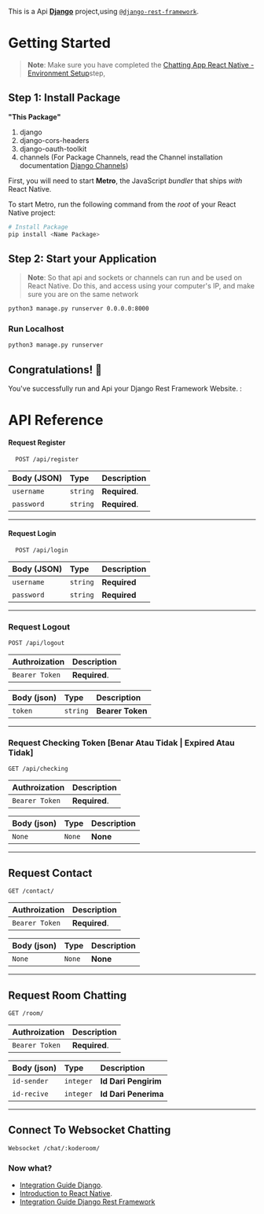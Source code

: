 This is a Api [**Django**](https://www.djangoproject.com/) project,using [`@django-rest-framework`](https://www.django-rest-framework.org/).

# Getting Started

>**Note**: Make sure you have completed the [Chatting App React Native - Environment Setup](https://github.com/SamsuSidqy/Chatting-App-React-Native)step, 

## Step 1: Install Package

**"This Package"**
1. django
2. django-cors-headers 
3. django-oauth-toolkit
4. channels (For Package Channels, read the Channel installation documentation [Django Channels](https://channels.readthedocs.io/en/latest/installation.html))

First, you will need to start **Metro**, the JavaScript _bundler_ that ships _with_ React Native.

To start Metro, run the following command from the _root_ of your React Native project:

```bash
# Install Package
pip install <Name Package>

```

## Step 2: Start your Application

>**Note**: So that api and sockets or channels can run and be used on React Native. Do this, and access using your computer's IP, and make sure you are on the same network

```bash
python3 manage.py runserver 0.0.0.0:8000
```

### Run Localhost

```bash
python3 manage.py runserver
```


## Congratulations! :tada:

You've successfully run and Api your Django Rest Framework Website. :


# API Reference

#### Request Register

```http
  POST /api/register
```

| Body (JSON) | Type     | Description                |
| :-------- | :------- | :------------------------- |
| `username`| `string` | **Required**.|
| `password`| `string` | **Required**.|


----
#### Request Login

```http
  POST /api/login
```

| Body (JSON) | Type     | Description                       |
| :-------- | :------- | :-------------------------------- |
| `username`      | `string` | **Required**|
| `password`      | `string` | **Required**|



---

### Request Logout

```http
POST /api/logout
```

| Authroization | Description                       |
| :-------- | :-------------------------------- |
|`Bearer Token`| **Required**.|

| Body (json) | Type     | Description                       |
| :-------- | :------- | :-------------------------------- |
|`token`|`string`|**Bearer Token**|
---
### Request Checking Token [Benar Atau Tidak | Expired Atau Tidak]

```http
GET /api/checking
```
| Authroization | Description                       |
| :-------- | :-------------------------------- |
|`Bearer Token`| **Required**.|

| Body (json) | Type     | Description                       |
| :-------- | :------- | :-------------------------------- |
|`None`|`None`|**None**|

---
## Request Contact
```http
GET /contact/
```
| Authroization | Description                       |
| :-------- | :-------------------------------- |
|`Bearer Token`| **Required**.|

| Body (json) | Type     | Description                       |
| :-------- | :------- | :-------------------------------- |
|`None`|`None`|**None**|

---

## Request Room Chatting
```http
GET /room/
```

| Authroization | Description                       |
| :-------- | :-------------------------------- |
|`Bearer Token`| **Required**.|

| Body (json) | Type     | Description                       |
| :-------- | :------- | :-------------------------------- |
|`id-sender`|`integer`|**Id Dari Pengirim**|
|`id-recive`|`integer`|**Id Dari Penerima**|

---

## Connect To Websocket Chatting

```socket
Websocket /chat/:koderoom/
```


### Now what?

- [Integration Guide Django](https://www.djangoproject.com/).
- [Introduction to React Native](https://reactnative.dev/docs/getting-started).
- [Integration Guide Django Rest Framework](https://www.django-rest-framework.org/)

